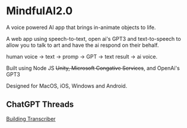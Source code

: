 # MindfulAI2.0
A voice powered AI app that brings in-animate objects to life.

A web app using speech-to-text, open ai's GPT3 and text-to-speech to allow you to talk to art and have the ai respond on their behalf.

human voice -> text -> promp -> GPT -> text result -> ai voice.

Built using Node JS ~~Unity, Microsoft Congative Services~~, and OpenAi's GPT3

Designed for MacOS, iOS, Windows and Android.


## ChatGPT Threads
[Building Transcriber](https://chat.openai.com/share/ca60ea94-5709-4675-8563-96d220fa6b52)

